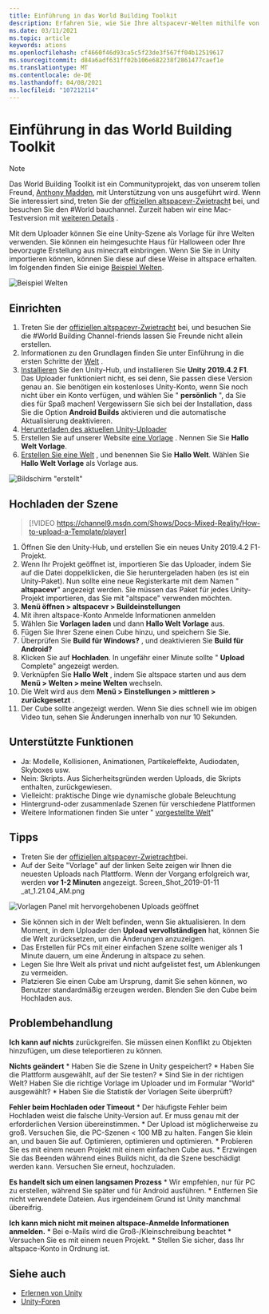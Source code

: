 ```yaml
---
title: Einführung in das World Building Toolkit
description: Erfahren Sie, wie Sie Ihre altspacevr-Welten mithilfe von Unity-Szenen Vorlagen mit dem World Building Toolkit einrichten und hochladen.
ms.date: 03/11/2021
ms.topic: article
keywords: ations
ms.openlocfilehash: cf4660f46d93ca5c5f23de3f567ff04b12519617
ms.sourcegitcommit: d84a6adf631ff02b106e682238f2861477caef1e
ms.translationtype: MT
ms.contentlocale: de-DE
ms.lasthandoff: 04/08/2021
ms.locfileid: "107212114"
---
```

# <a name="introducing-the-world-building-toolkit"></a>Einführung in das World Building Toolkit

> [!NOTE]
> Das World Building Toolkit ist ein Communityprojekt, das von unserem tollen Freund, [Anthony Madden](https://twitter.com/chigamesstudio), mit Unterstützung von uns ausgeführt wird. Wenn Sie interessiert sind, treten Sie der [offiziellen altspacevr-Zwietracht](https://discordapp.com/invite/altspacevr) bei, und besuchen Sie den #World bauchannel. Zurzeit haben wir eine Mac-Testversion mit [weiteren Details](https://altvr.com/altspacevr-mac) .

Mit dem Uploader können Sie eine Unity-Szene als Vorlage für ihre Welten verwenden. Sie können ein heimgesuchte Haus für Halloween oder Ihre bevorzugte Erstellung aus minecraft einbringen. Wenn Sie Sie in Unity importieren können, können Sie diese auf diese Weise in altspace erhalten. Im folgenden finden Sie einige [Beispiel Welten](https://account.altvr.com/worlds/1046572460192825569).

![Beispiel Welten](images/unity-uploader-img-01.png)

## <a name="setup"></a>Einrichten

1. Treten Sie der [offiziellen altspacevr-Zwietracht](https://discordapp.com/invite/altspacevr) bei, und besuchen Sie die #World Building Channel-friends lassen Sie Freunde nicht allein erstellen.
2. Informationen zu den Grundlagen finden Sie unter Einführung in die ersten Schritte der [Welt](world-building-getting-started.md) .
3. [Installieren](https://blogs.unity3d.com/2018/01/24/streamline-your-workflow-introducing-unity-hub-beta) Sie den Unity-Hub, und installieren Sie **Unity 2019.4.2 F1**. Das Uploader funktioniert nicht, es sei denn, Sie passen diese Version genau an. Sie benötigen ein kostenloses Unity-Konto, wenn Sie noch nicht über ein Konto verfügen, und wählen Sie " **persönlich** ", da Sie dies für Spaß machen! Vergewissern Sie sich bei der Installation, dass Sie die Option **Android Builds** aktivieren und die automatische Aktualisierung deaktivieren.
4. [Herunterladen des aktuellen Unity-Uploader](https://aka.ms/AsvrCommunityUploader)
5. Erstellen Sie auf unserer Website [eine Vorlage](https://account.altvr.com/space_templates/new) . Nennen Sie Sie **Hallo Welt Vorlage**.
6. [Erstellen Sie eine Welt](https://account.altvr.com/worlds/my) , und benennen Sie Sie **Hallo Welt**. Wählen Sie **Hallo Welt Vorlage** als Vorlage aus.

![Bildschirm "erstellt"](images/unity-uploader-img-02.png)

## <a name="upload-your-scene"></a>Hochladen der Szene

> [!VIDEO https://channel9.msdn.com/Shows/Docs-Mixed-Reality/How-to-upload-a-Template/player]

1. Öffnen Sie den Unity-Hub, und erstellen Sie ein neues Unity 2019.4.2 F1-Projekt.
2. Wenn Ihr Projekt geöffnet ist, importieren Sie das Uploader, indem Sie auf die Datei doppelklicken, die Sie heruntergeladen haben (es ist ein Unity-Paket). Nun sollte eine neue Registerkarte mit dem Namen " **altspacevr**" angezeigt werden. Sie müssen das Paket für jedes Unity-Projekt importieren, das Sie mit "altspace" verwenden möchten.
3. **Menü öffnen > altspacevr > Buildeinstellungen**
4. Mit ihren altspace-Konto Anmelde Informationen anmelden
5. Wählen Sie **Vorlagen laden** und dann **Hallo Welt Vorlage** aus.
6. Fügen Sie Ihrer Szene einen Cube hinzu, und speichern Sie Sie.
7. Überprüfen Sie **Build für Windows?** , und deaktivieren Sie **Build für Android?**
8. Klicken Sie auf **Hochladen**. In ungefähr einer Minute sollte " **Upload** Complete" angezeigt werden.
9. Verknüpfen Sie **Hallo Welt** , indem Sie altspace starten und aus dem **Menü > Welten > meine Welten** wechseln.
10. Die Welt wird aus dem **Menü > Einstellungen > mittleren > zurückgesetzt** .
11. Der Cube sollte angezeigt werden. Wenn Sie dies schnell wie im obigen Video tun, sehen Sie Änderungen innerhalb von nur 10 Sekunden.

## <a name="whats-supported"></a>Unterstützte Funktionen

* Ja: Modelle, Kollisionen, Animationen, Partikeleffekte, Audiodaten, Skyboxes usw.
* Nein: Skripts. Aus Sicherheitsgründen werden Uploads, die Skripts enthalten, zurückgewiesen.
* Vielleicht: praktische Dinge wie dynamische globale Beleuchtung
* Hintergrund-oder zusammenlade Szenen für verschiedene Plattformen
* Weitere Informationen finden Sie unter " [vorgestellte Welt](https://account.altvr.com/worlds/featured)"

## <a name="tips"></a>Tipps

* Treten Sie der [offiziellen altspacevr-Zwietracht](https://discordapp.com/invite/altspacevr)bei.
* Auf der Seite "Vorlage" auf der linken Seite zeigen wir Ihnen die neuesten Uploads nach Plattform. Wenn der Vorgang erfolgreich war, werden **vor 1-2 Minuten** angezeigt. Screen_Shot_2019-01-11 _at_1.21.04_AM.png

![Vorlagen Panel mit hervorgehobenen Uploads geöffnet](images/unity-uploader-img-03.png)

* Sie können sich in der Welt befinden, wenn Sie aktualisieren. In dem Moment, in dem Uploader den **Upload vervollständigen** hat, können Sie die Welt zurücksetzen, um die Änderungen anzuzeigen.
* Das Erstellen für PCs mit einer einfachen Szene sollte weniger als 1 Minute dauern, um eine Änderung in altspace zu sehen.
* Legen Sie Ihre Welt als privat und nicht aufgelistet fest, um Ablenkungen zu vermeiden.
* Platzieren Sie einen Cube am Ursprung, damit Sie sehen können, wo Benutzer standardmäßig erzeugen werden. Blenden Sie den Cube beim Hochladen aus.

## <a name="troubleshooting"></a>Problembehandlung

**Ich kann auf nichts** zurückgreifen. Sie müssen einen Konflikt zu Objekten hinzufügen, um diese teleportieren zu können.

**Nichts geändert**
    * Haben Sie die Szene in Unity gespeichert?
    * Haben Sie die Plattform ausgewählt, auf der Sie testen?
    * Sind Sie in der richtigen Welt? Haben Sie die richtige Vorlage im Uploader und im Formular "World" ausgewählt?
    * Haben Sie die Statistik der Vorlagen Seite überprüft?

**Fehler beim Hochladen oder Timeout**
    * Der häufigste Fehler beim Hochladen weist die falsche Unity-Version auf. Er muss genau mit der erforderlichen Version übereinstimmen.
    * Der Upload ist möglicherweise zu groß. Versuchen Sie, die PC-Szenen < 100 MB zu halten. Fangen Sie klein an, und bauen Sie auf. Optimieren, optimieren und optimieren.
    * Probieren Sie es mit einem neuen Projekt mit einem einfachen Cube aus.
    * Erzwingen Sie das Beenden während eines Builds nicht, da die Szene beschädigt werden kann. Versuchen Sie erneut, hochzuladen.

**Es handelt sich um einen langsamen Prozess**
    * Wir empfehlen, nur für PC zu erstellen, während Sie später und für Android ausführen.
    * Entfernen Sie nicht verwendete Dateien. Aus irgendeinem Grund ist Unity manchmal übereifrig.

**Ich kann mich nicht mit meinen altspace-Anmelde Informationen anmelden.**
    * Bei e-Mails wird die Groß-/Kleinschreibung beachtet
    * Versuchen Sie es mit einem neuen Projekt.
    * Stellen Sie sicher, dass Ihr altspace-Konto in Ordnung ist.

## <a name="see-also"></a>Siehe auch

* [Erlernen von Unity](https://unity3d.com/learn)
* [Unity-Foren](https://forum.unity.com)
